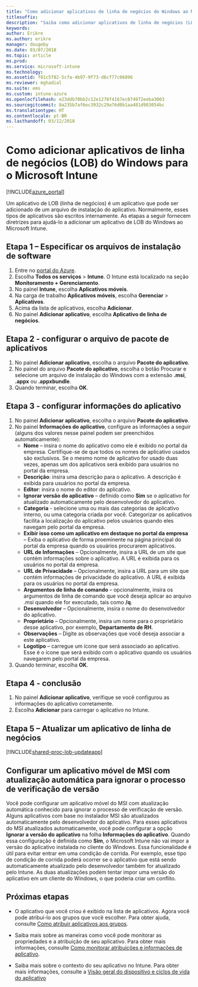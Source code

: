```yaml
---
title: "Como adicionar aplicativos de linha de negócios do Windows ao Microsoft Intune"
titlesuffix: 
description: "Saiba como adicionar aplicativos de linha de negócios (LOB) do Windows ao Microsoft Intune."
keywords: 
author: Erikre
ms.author: erikre
manager: dougeby
ms.date: 03/07/2018
ms.topic: article
ms.prod: 
ms.service: microsoft-intune
ms.technology: 
ms.assetid: f81c5f82-5cfa-4b97-9f73-d6cf77c06896
ms.reviewer: mghadial
ms.suite: ems
ms.custom: intune-azure
ms.openlocfilehash: e23ddb70bb2c12e1278f4167ec074972eeba3003
ms.sourcegitcommit: 8a235b7af6ec3932c29a76d0b1aa481d983054bc
ms.translationtype: HT
ms.contentlocale: pt-BR
ms.lasthandoff: 03/12/2018
---
```

# <a name="how-to-add-windows-line-of-business-lob-apps-to-microsoft-intune"></a>Como adicionar aplicativos de linha de negócios (LOB) do Windows para o Microsoft Intune

[!INCLUDE[azure_portal](./includes/azure_portal.md)]

Um aplicativo de LOB (linha de negócios) é um aplicativo que pode ser adicionado de um arquivo de instalação do aplicativo. Normalmente, esses tipos de aplicativos são escritos internamente. As etapas a seguir fornecem diretrizes para ajudá-lo a adicionar um aplicativo de LOB do Windows ao Microsoft Intune.

## <a name="step-1---specify-the-software-setup-file"></a>Etapa 1 – Especificar os arquivos de instalação de software

1. Entre no [portal do Azure](https://portal.azure.com).
2. Escolha **Todos os serviços** > **Intune**. O Intune está localizado na seção **Monitoramento + Gerenciamento**.
3. No painel **Intune**, escolha **Aplicativos móveis**.
4. Na carga de trabalho **Aplicativos móveis**, escolha **Gerenciar** > **Aplicativos**.
5. Acima da lista de aplicativos, escolha **Adicionar**.
6. No painel **Adicionar aplicativo**, escolha **Aplicativo de linha de negócios**.

## <a name="step-2---configure-the-app-package-file"></a>Etapa 2 - configurar o arquivo de pacote de aplicativos

1. No painel **Adicionar aplicativo**, escolha o arquivo **Pacote do aplicativo**.
2. No painel do arquivo **Pacote do aplicativo**, escolha o botão Procurar e selecione um arquivo de instalação do Windows com a extensão **.msi**, **.appx** ou **.appxbundle**.
3. Quando terminar, escolha **OK**.


## <a name="step-3---configure-app-information"></a>Etapa 3 - configurar informações do aplicativo

1. No painel **Adicionar aplicativo**, escolha o arquivo **Pacote do aplicativo**.
2. No painel **Informações do aplicativo**, configure as informações a seguir (alguns dos valores nesse painel podem ser preenchidos automaticamente):
    - **Nome** – insira o nome do aplicativo como ele é exibido no portal da empresa. Certifique-se de que todos os nomes de aplicativo usados são exclusivos. Se o mesmo nome de aplicativo for usado duas vezes, apenas um dos aplicativos será exibido para usuários no portal da empresa.
    - **Descrição**: insira uma descrição para o aplicativo. A descrição é exibida para usuários no portal da empresa.
    - **Editor**: insira o nome do editor do aplicativo.
    - **Ignorar versão do aplicativo** – definido como **Sim** se o aplicativo for atualizado automaticamente pelo desenvolvedor do aplicativo.
    - **Categoria** - selecione uma ou mais das categorias de aplicativo interno, ou uma categoria criada por você. Categorizar os aplicativos facilita a localização do aplicativo pelos usuários quando eles navegam pelo portal da empresa.
    - **Exibir isso como um aplicativo em destaque no portal da empresa** – Exiba o aplicativo de forma proeminente na página principal do portal da empresa quando os usuários procurarem aplicativos.
    - **URL de Informações** – Opcionalmente, insira a URL de um site que contém informações sobre o aplicativo. A URL é exibida para os usuários no portal da empresa.
    - **URL de Privacidade** – Opcionalmente, insira a URL para um site que contém informações de privacidade do aplicativo. A URL é exibida para os usuários no portal da empresa.
    - **Argumentos de linha de comando** – opcionalmente, insira os argumentos de linha de comando que você deseja aplicar ao arquivo .msi quando ele for executado, tais como **/q**.
    - **Desenvolvedor** – Opcionalmente, insira o nome do desenvolvedor do aplicativo.
    - **Proprietário** – Opcionalmente, insira um nome para o proprietário desse aplicativo, por exemplo, **Departamento de RH**.
    - **Observações** – Digite as observações que você deseja associar a este aplicativo.
    - **Logotipo** – carregue um ícone que será associado ao aplicativo. Esse é o ícone que será exibido com o aplicativo quando os usuários navegarem pelo portal da empresa.
3. Quando terminar, escolha **OK**.

## <a name="step-4---finish-up"></a>Etapa 4 - conclusão

1. No painel **Adicionar aplicativo**, verifique se você configurou as informações do aplicativo corretamente.
2. Escolha **Adicionar** para carregar o aplicativo no Intune.

## <a name="step-5---update-a-line-of-business-app"></a>Etapa 5 – Atualizar um aplicativo de linha de negócios

[!INCLUDE[shared-proc-lob-updateapp](./includes/shared-proc-lob-updateapp.md)]

## <a name="configuring-a-self-updating-mobile-msi-app-to-ignore-the-version-check-process"></a>Configurar um aplicativo móvel de MSI com atualização automática para ignorar o processo de verificação de versão

Você pode configurar um aplicativo móvel do MSI com atualização automática conhecido para ignorar o processo de verificação de versão. Alguns aplicativos com base no instalador MSI são atualizados automaticamente pelo desenvolvedor do aplicativo. Para esses aplicativos do MSI atualizados automaticamente, você pode configurar a opção **Ignorar a versão do aplicativo** na folha **Informações do aplicativo**. Quando essa configuração é definida como **Sim**, o Microsoft Intune não vai impor a versão do aplicativo instalada no cliente do Windows. Essa funcionalidade é útil para evitar entrar em uma condição de corrida. Por exemplo, esse tipo de condição de corrida poderá ocorrer se o aplicativo que está sendo automaticamente atualizado pelo desenvolvedor também for atualizado pelo Intune. As duas atualizações podem tentar impor uma versão do aplicativo em um cliente do Windows, o que poderia criar um conflito.

## <a name="next-steps"></a>Próximas etapas

- O aplicativo que você criou é exibido na lista de aplicativos. Agora você pode atribuí-lo aos grupos que você escolher. Para obter ajuda, consulte [Como atribuir aplicativos aos grupos](apps-deploy.md).

- Saiba mais sobre as maneiras como você pode monitorar as propriedades e a atribuição de seu aplicativo. Para obter mais informações, consulte [Como monitorar atribuições e informações de aplicativo](apps-monitor.md).

- Saiba mais sobre o contexto do seu aplicativo no Intune. Para obter mais informações, consulte a [Visão geral do dispositivo e ciclos de vida do aplicativo](introduction-device-app-lifecycles.md)
